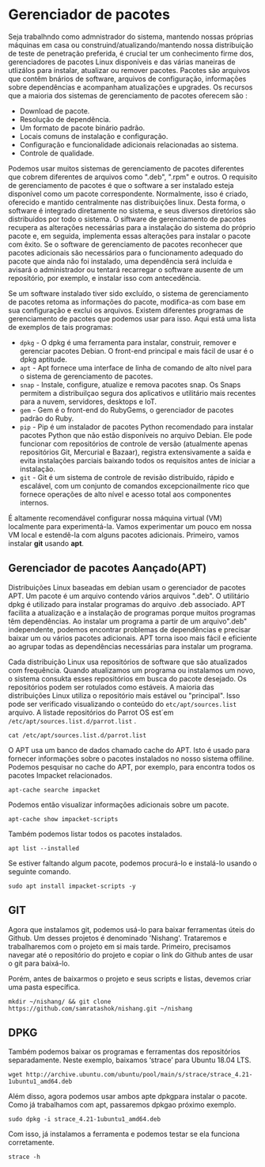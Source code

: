 # Gerenciador de pacotes

Seja trabalhndo como admnistrador do sistema, mantendo nossas próprias máquinas em casa ou construind/atualizando/mantendo nossa distribuição de teste de penetração preferida, é crucial ter um conhecimento firme dos, gerenciadores de pacotes Linux disponíveis e das várias maneiras de utlizálos para instalar, atualizar ou remover pacotes. Pacotes são arquivos que contêm bnários de software, arquivos de configuração, informações sobre dependências e acompanham atualizações e upgrades. Os recursos que a maioria dos sistemas de gerenciamento de pacotes oferecem são :

 - Download de pacote.
 - Resolução de dependência.
 - Um formato de pacote binário padrão.
 - Locais comuns de instalação e configuração.
 - Configuração e funcionalidade adicionais relacionadas ao sistema.
 - Controle de qualidade.

Podemos usar muitos sistemas de gerenciamento de pacotes diferentes que cobrem diferentes de arquivos como ".deb", ".rpm" e outros. O requisito de gerenciamento de pacotes é que o software a ser instalado esteja disponível como um pacote correspondente. Normalmente, isso é criado, oferecido e mantido centralmente nas distribuições linux. Desta forma, o software é integrado diretamente no sistema, e seus diversos diretórios são distribuídos por todo o sistema. O siftware de gerenciamento de pacotes recupera as alterações necessárias para a instalação do sistema do próprio pacote e, em seguida, implementa essas alterações para instalar o pacote com êxito. Se o software de gerenciamento de pacotes reconhecer que pacotes adicionais são necessários para o funcionamento adequado do pacote que ainda  não foi instalado, uma dependência será incluída e avisará o administrador ou tentará recarregar o software ausente de um repositório, por exemplo, e instalar isso com antecedência.

Se um software instalado tiver sido excluído, o sistema de gerenciamento de pacotes retoma as informações do pacote, modifica-as com base em sua configuração e exclui os arquivos. Existem diferentes programas de gerenciamento de pacotes que podemos usar para isso. Aqui está uma lista de exemplos de tais programas:

 - `dpkg` - O dpkg é uma ferramenta para instalar, construir, remover e gerenciar pacotes Debian. O front-end principal e mais fácil de usar é o dpkg aptitude.
 - `apt` - Apt fornece uma interface de linha de comando de alto nível para o sistema de gerenciamento de pacotes.
 - `snap` - Instale, configure, atualize e remova pacotes snap. Os Snaps permitem a distribuilçao segura dos aplicativos e utilitário mais recentes para a nuvem, servidores, desktops e IoT.
 - `gem` - Gem é o front-end do RubyGems, o gerenciador de pacotes padrão do Ruby.
 - `pip` - Pip é um instalador de pacotes Python recomendado para instalar pacotes Python que não estão disponíveis no arquivo Debian. Ele pode funcionar com repositórios de controle de versão (atualmente apenas repositórios Git, Mercurial e Bazaar), registra extensivamente a saída e evita instalações parciais baixando todos os requisitos antes de iniciar a instalação.
 - `git` - Git é um sistema de controle de revisão distribuído, rápido e escalável, com um conjunto de comandos excepcionailmente rico que fornece operações de alto nível e acesso total aos componentes internos.

É altamente recomendável configurar nossa máquina virtual (VM) localmente para experimentá-la. Vamos experimentar um pouco em nossa VM local e estendê-la com alguns pacotes adicionais. Primeiro, vamos instalar **git** usando **apt**.

## Gerenciador de pacotes Aançado(APT)

Distribuições Linux baseadas em debian usam o gerenciador de pacotes APT. Um pacote é um arquivo contendo vários arquivos ".deb". O utilitário dpkg é utilizado para instalar programas do arquivo .deb associado. APT facilita a atualização e a instalação de programas porque muitos programas têm dependências. Ao instalar um programa a partir de um arquivo".deb" independente, podemos encontrar problemas de dependências e precisar baixar um ou vários pacotes adicionais. APT torna isoo mais fácil e eficiente ao agrupar todas as dependências necessárias para instalar um programa.

Cada distribuição Linux usa repositórios de software que são atualizados com frequência. Quando atualizamos um programa ou instalamos um novo, o sistema consukta esses repositórios em busca do pacote desejado. Os repositórios podem ser rotulados como estáveis. A maioria das distribuições Linux utiliza o repositório mais estável ou "principal". Isso pode ser verificado visualizando o conteúdo do `etc/apt/sources.list` arquivo. A listade repositórios do Parrot OS est´em `/etc/apt/sources.list.d/parrot.list` .

`cat /etc/apt/sources.list.d/parrot.list`

O APT usa um banco de dados chamado cache do APT. Isto é usado para fornecer informações sobre o pacotes instalados no nosso sistema offiline. Podemos pesquisar no cache do APT, por exemplo, para encontra todos os pacotes Impacket relacionados.

`apt-cache searche impacket`

Podemos então visualizar informações adicionais sobre um pacote.

`apt-cache show impacket-scripts`

Também podemos listar todos os pacotes instalados.

`apt list --installed`

Se estiver faltando algum pacote, podemos procurá-lo e instalá-lo usando o seguinte comando.

`sudo apt install impacket-scripts -y`

## GIT

Agora que instalamos git, podemos usá-lo para baixar ferramentas úteis do Github. Um desses projetos é denominado 'Nishang'. Trataremos e trabalharemos com o projeto em si mais tarde. Primeiro, precisamos navegar até o repositório do projeto e copiar o link do Github antes de usar o git para baixá-lo.

Porém, antes de baixarmos o projeto e seus scripts e listas, devemos criar uma pasta específica.

`mkdir ~/nishang/ && git clone https://github.com/samratashok/nishang.git ~/nishang`

## DPKG

Também podemos baixar os programas e ferramentas dos repositórios separadamente. Neste exemplo, baixamos ‘strace’ para Ubuntu 18.04 LTS.

`wget http://archive.ubuntu.com/ubuntu/pool/main/s/strace/strace_4.21-1ubuntu1_amd64.deb`

Além disso, agora podemos usar ambos apte dpkgpara instalar o pacote. Como já trabalhamos com apt, passaremos dpkgao próximo exemplo.

`sudo dpkg -i strace_4.21-1ubuntu1_amd64.deb`

Com isso, já instalamos a ferramenta e podemos testar se ela funciona corretamente.

`strace -h`







